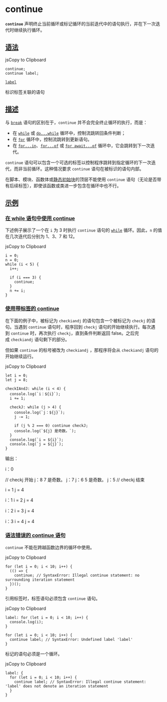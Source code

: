 # continue
**`continue`** 声明终止当前循环或标记循环的当前迭代中的语句执行，并在下一次迭代时继续执行循环。
## [语法](https://developer.mozilla.org/zh-CN/docs/Web/JavaScript/Reference/Statements/continue#%E8%AF%AD%E6%B3%95)

jsCopy to Clipboard

```
continue;
continue label;
```

[`label`](https://developer.mozilla.org/zh-CN/docs/Web/JavaScript/Reference/Statements/continue#label)

标识标签关联的语句

## [描述](https://developer.mozilla.org/zh-CN/docs/Web/JavaScript/Reference/Statements/continue#%E6%8F%8F%E8%BF%B0)

与 [`break`](https://developer.mozilla.org/zh-CN/docs/Web/JavaScript/Reference/Statements/break) 语句的区别在于，`continue` 并不会完全终止循环的执行，而是：

- 在 [`while`](https://developer.mozilla.org/zh-CN/docs/Web/JavaScript/Reference/Statements/while) 或 [`do...while`](https://developer.mozilla.org/zh-CN/docs/Web/JavaScript/Reference/Statements/do...while) 循环中，控制流跳转回条件判断；
- 在 [`for`](https://developer.mozilla.org/zh-CN/docs/Web/JavaScript/Reference/Statements/for) 循环中，控制流跳转到更新语句。
- 在 [`for...in`](https://developer.mozilla.org/zh-CN/docs/Web/JavaScript/Reference/Statements/for...in)、[`for...of`](https://developer.mozilla.org/zh-CN/docs/Web/JavaScript/Reference/Statements/for...of) 或 [`for await...of`](https://developer.mozilla.org/zh-CN/docs/Web/JavaScript/Reference/Statements/for-await...of) 循环中，它会跳转到下一次迭代。

`continue` 语句可以包含一个可选的标签以控制程序跳转到指定循环的下一次迭代，而非当前循环。这种情况要求 `continue` 语句在被标识的语句内部。

在脚本、模块、函数体或[静态初始块](https://developer.mozilla.org/zh-CN/docs/Web/JavaScript/Reference/Classes/Static_initialization_blocks)的顶层不能使用 `continue` 语句（无论是否带有后续标签），即使该函数或类进一步包含在循环中也不行。

## [示例](https://developer.mozilla.org/zh-CN/docs/Web/JavaScript/Reference/Statements/continue#%E7%A4%BA%E4%BE%8B)

### [在 while 语句中使用 continue](https://developer.mozilla.org/zh-CN/docs/Web/JavaScript/Reference/Statements/continue#%E5%9C%A8_while_%E8%AF%AD%E5%8F%A5%E4%B8%AD%E4%BD%BF%E7%94%A8_continue)

下述例子展示了一个在 `i` 为 3 时执行 `continue` 语句的 [`while`](https://developer.mozilla.org/zh-CN/docs/Web/JavaScript/Reference/Statements/while) 循环。因此，`n` 的值在几次迭代后分别为 1、3、7 和 12。

jsCopy to Clipboard

```
i = 0;
n = 0;
while (i < 5) {
  i++;

  if (i === 3) {
    continue;
  }
  n += i;
}
```

### [使用带标签的 continue](https://developer.mozilla.org/zh-CN/docs/Web/JavaScript/Reference/Statements/continue#%E4%BD%BF%E7%94%A8%E5%B8%A6%E6%A0%87%E7%AD%BE%E7%9A%84_continue)

在下面的例子中，被标记为 `checkiandj` 的语句包含一个被标记为 `checkj` 的语句。当遇到 `continue` 语句时，程序回到 `checkj` 语句的开始继续执行。每次遇到 `continue` 时，再次执行 `checkj`，直到条件判断返回 false。之后完成 `checkiandj` 语句剩下的部分。

但如果 `continue` 的标号被改为 `checkiandj` ，那程序将会从 `checkiandj` 语句的开始继续运行。

jsCopy to Clipboard

```
let i = 0;
let j = 8;

checkIAndJ: while (i < 4) {
  console.log(`i：${i}`);
  i += 1;

  checkJ: while (j > 4) {
    console.log(`j：${j}`);
    j -= 1;

    if (j % 2 === 0) continue checkJ;
    console.log(`${j} 是奇数。`);
  }
  console.log(`i = ${i}`);
  console.log(`j = ${j}`);
}
```

输出：

i：0

// checkj 开始
j：8
7 是奇数。
j：7
j：6
5 是奇数。
j：5
// checkj 结束

i = 1
j = 4

i：1
i = 2
j = 4

i：2
i = 3
j = 4

i：3
i = 4
j = 4

### [语法错误的 continue 语句](https://developer.mozilla.org/zh-CN/docs/Web/JavaScript/Reference/Statements/continue#%E8%AF%AD%E6%B3%95%E9%94%99%E8%AF%AF%E7%9A%84_continue_%E8%AF%AD%E5%8F%A5)

`continue` 不能在跨越函数边界的循环中使用。

jsCopy to Clipboard

```
for (let i = 0; i < 10; i++) {
  (() => {
    continue; // SyntaxError: Illegal continue statement: no surrounding iteration statement
  })();
}
```

引用标签时，标签语句必须包含 `continue` 语句。

jsCopy to Clipboard

```
label: for (let i = 0; i < 10; i++) {
  console.log(i);
}

for (let i = 0; i < 10; i++) {
  continue label; // SyntaxError: Undefined label 'label'
}
```

标记的语句必须是一个循环。

jsCopy to Clipboard

```
label: {
  for (let i = 0; i < 10; i++) {
    continue label; // SyntaxError: Illegal continue statement: 'label' does not denote an iteration statement
  }
}
```